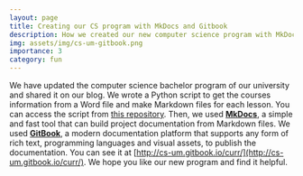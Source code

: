 ```yaml
---
layout: page
title: Creating our CS program with MkDocs and Gitbook
description: How we created our new computer science program with MkDocs and Gitbook
img: assets/img/cs-um-gitbook.png
importance: 3
category: fun
---
```


We have updated the computer science bachelor program of our university and shared it on our blog. We wrote a Python script to get the courses information from a Word file and make Markdown files for each lesson. You can access the script from [this repository](https://github.com/mamintoosi/mkdocs-base). Then, we used **[MkDocs](https://www.mkdocs.org/)**, a simple and fast tool that can build project documentation from Markdown files. We used **[GitBook](https://www.gitbook.com/)**, a modern documentation platform that supports any form of rich text, programming languages and visual assets, to publish the documentation. You can see it at [http://cs-um.gitbook.io/curr/](http://cs-um.gitbook.io/curr/). 
We hope you like our new program and find it helpful.


